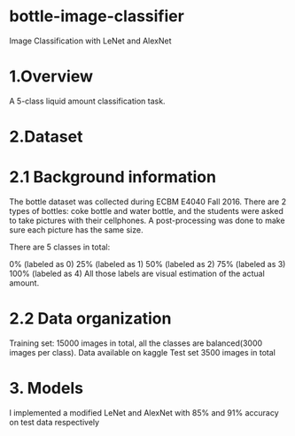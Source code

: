 # bottle-image-classifier
Image Classification with LeNet and AlexNet

# 1.Overview
A 5-class liquid amount classification task.

# 2.Dataset
# 2.1 Background information
The bottle dataset was collected during ECBM E4040 Fall 2016. There are 2 types of bottles: coke bottle and water bottle, and the students were asked to take pictures with their cellphones. A post-processing was done to make sure each picture has the same size.

There are 5 classes in total:

0% (labeled as 0)
25% (labeled as 1)
50% (labeled as 2)
75% (labeled as 3)
100% (labeled as 4)
All those labels are visual estimation of the actual amount.

# 2.2 Data organization
Training set: 15000 images in total, all the classes are balanced(3000 images per class). Data available on kaggle
Test set 3500 images in total
# 3. Models
I implemented a modified LeNet and AlexNet with 85% and 91% accuracy on test data respectively
